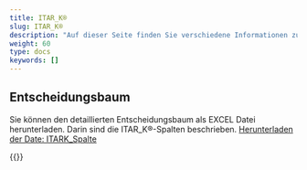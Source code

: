 ```yaml
---
title: ITAR_K®
slug: ITAR_K®
description: "Auf dieser Seite finden Sie verschiedene Informationen zur Erstellung der Datei ITAR_K®."
weight: 60
type: docs
keywords: []
---
```

## Entscheidungsbaum

Sie können den detaillierten Entscheidungsbaum als EXCEL Datei herunterladen. Darin sind die ITAR_K®-Spalten beschrieben.
[Herunterladen der Date: ITARK_Spalte](https://github.com/SpiGes/itark_spalte/releases/latest/download/itark_spalte.xlsx)

{{<insertImage image="ItarK_V3_D.png" class="edge max-w-90">}}
